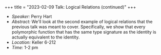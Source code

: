 +++
title = "2023-02-09 Talk: Logical Relations (continued)"
+++

- _Speaker:_ Perry Hart
- _Abstract:_ We'll look at the second example of logical relations that the previous talk was meant to cover. Specifically, we show that every polymorphic function that has the same type signature as the identity is actually equivalent to the identity.
- _Location:_ Keller 6-212
- _Time:_ 1-2 pm

<!--more-->
